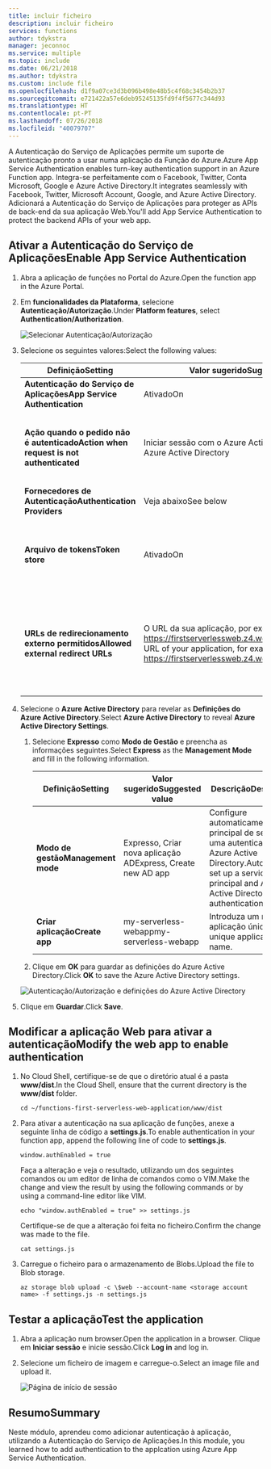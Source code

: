 ```yaml
---
title: incluir ficheiro
description: incluir ficheiro
services: functions
author: tdykstra
manager: jeconnoc
ms.service: multiple
ms.topic: include
ms.date: 06/21/2018
ms.author: tdykstra
ms.custom: include file
ms.openlocfilehash: d1f9a07ce3d3b096b498e48b5c4f68c3454b2b37
ms.sourcegitcommit: e721422a57e6deb95245135fd9f4f5677c344d93
ms.translationtype: HT
ms.contentlocale: pt-PT
ms.lasthandoff: 07/26/2018
ms.locfileid: "40079707"
---
```

<span data-ttu-id="84e5f-103">A Autenticação do Serviço de Aplicações permite um suporte de autenticação pronto a usar numa aplicação da Função do Azure.</span><span class="sxs-lookup"><span data-stu-id="84e5f-103">Azure App Service Authentication enables turn-key authentication support in an Azure Function app.</span></span> <span data-ttu-id="84e5f-104">Integra-se perfeitamente com o Facebook, Twitter, Conta Microsoft, Google e Azure Active Directory.</span><span class="sxs-lookup"><span data-stu-id="84e5f-104">It integrates seamlessly with Facebook, Twitter, Microsoft Account, Google, and Azure Active Directory.</span></span> <span data-ttu-id="84e5f-105">Adicionará a Autenticação do Serviço de Aplicações para proteger as APIs de back-end da sua aplicação Web.</span><span class="sxs-lookup"><span data-stu-id="84e5f-105">You'll add App Service Authentication to protect the backend APIs of your web app.</span></span>

## <a name="enable-app-service-authentication"></a><span data-ttu-id="84e5f-106">Ativar a Autenticação do Serviço de Aplicações</span><span class="sxs-lookup"><span data-stu-id="84e5f-106">Enable App Service Authentication</span></span>

1. <span data-ttu-id="84e5f-107">Abra a aplicação de funções no Portal do Azure.</span><span class="sxs-lookup"><span data-stu-id="84e5f-107">Open the function app in the Azure Portal.</span></span>

1. <span data-ttu-id="84e5f-108">Em **funcionalidades da Plataforma**, selecione **Autenticação/Autorização**.</span><span class="sxs-lookup"><span data-stu-id="84e5f-108">Under **Platform features**, select **Authentication/Authorization**.</span></span>

    ![Selecionar Autenticação/Autorização](media/functions-first-serverless-web-app/6-authorization.jpg)

1. <span data-ttu-id="84e5f-110">Selecione os seguintes valores:</span><span class="sxs-lookup"><span data-stu-id="84e5f-110">Select the following values:</span></span>
    
    | <span data-ttu-id="84e5f-111">Definição</span><span class="sxs-lookup"><span data-stu-id="84e5f-111">Setting</span></span>      |  <span data-ttu-id="84e5f-112">Valor sugerido</span><span class="sxs-lookup"><span data-stu-id="84e5f-112">Suggested value</span></span>   | <span data-ttu-id="84e5f-113">Descrição</span><span class="sxs-lookup"><span data-stu-id="84e5f-113">Description</span></span>                                        |
    | --- | --- | ---|
    | <span data-ttu-id="84e5f-114">**Autenticação do Serviço de Aplicações**</span><span class="sxs-lookup"><span data-stu-id="84e5f-114">**App Service Authentication**</span></span> | <span data-ttu-id="84e5f-115">Ativado</span><span class="sxs-lookup"><span data-stu-id="84e5f-115">On</span></span> | <span data-ttu-id="84e5f-116">Ative a autenticação.</span><span class="sxs-lookup"><span data-stu-id="84e5f-116">Enable authentication.</span></span> |
    | <span data-ttu-id="84e5f-117">**Ação quando o pedido não é autenticado**</span><span class="sxs-lookup"><span data-stu-id="84e5f-117">**Action when request is not authenticated**</span></span> | <span data-ttu-id="84e5f-118">Iniciar sessão com o Azure Active Directory</span><span class="sxs-lookup"><span data-stu-id="84e5f-118">Log in with Azure Active Directory</span></span> | <span data-ttu-id="84e5f-119">Selecione um método de autenticação configurado (abaixo).</span><span class="sxs-lookup"><span data-stu-id="84e5f-119">Select a configured authentication method (below).</span></span> |
    | <span data-ttu-id="84e5f-120">**Fornecedores de Autenticação**</span><span class="sxs-lookup"><span data-stu-id="84e5f-120">**Authentication Providers**</span></span> | <span data-ttu-id="84e5f-121">Veja abaixo</span><span class="sxs-lookup"><span data-stu-id="84e5f-121">See below</span></span> | <span data-ttu-id="84e5f-122">Veja abaixo</span><span class="sxs-lookup"><span data-stu-id="84e5f-122">See below</span></span> |
    | <span data-ttu-id="84e5f-123">**Arquivo de tokens**</span><span class="sxs-lookup"><span data-stu-id="84e5f-123">**Token store**</span></span> | <span data-ttu-id="84e5f-124">Ativado</span><span class="sxs-lookup"><span data-stu-id="84e5f-124">On</span></span> | <span data-ttu-id="84e5f-125">Permita que o Serviço de Aplicações armazene e faça a gestão dos tokens.</span><span class="sxs-lookup"><span data-stu-id="84e5f-125">Allow App Service to store and manage tokens.</span></span> |
    | <span data-ttu-id="84e5f-126">**URLs de redirecionamento externo permitidos**</span><span class="sxs-lookup"><span data-stu-id="84e5f-126">**Allowed external redirect URLs**</span></span> | <span data-ttu-id="84e5f-127">O URL da sua aplicação, por exemplo: https://firstserverlessweb.z4.web.core.windows.net/</span><span class="sxs-lookup"><span data-stu-id="84e5f-127">The URL of your application, for example: https://firstserverlessweb.z4.web.core.windows.net/</span></span> | <span data-ttu-id="84e5f-128">URLs para os quais o Serviço de Aplicações pode redirecionar depois de um utilizador ser autenticado.</span><span class="sxs-lookup"><span data-stu-id="84e5f-128">URL(s) that App Service is allowed to redirect to after a user is authenticated.</span></span> |

1. <span data-ttu-id="84e5f-129">Selecione o **Azure Active Directory** para revelar as **Definições do Azure Active Directory**.</span><span class="sxs-lookup"><span data-stu-id="84e5f-129">Select **Azure Active Directory** to reveal **Azure Active Directory Settings**.</span></span>

    1. <span data-ttu-id="84e5f-130">Selecione **Expresso** como **Modo de Gestão** e preencha as informações seguintes.</span><span class="sxs-lookup"><span data-stu-id="84e5f-130">Select **Express** as the **Management Mode** and fill in the following information.</span></span>
    
        | <span data-ttu-id="84e5f-131">Definição</span><span class="sxs-lookup"><span data-stu-id="84e5f-131">Setting</span></span>      |  <span data-ttu-id="84e5f-132">Valor sugerido</span><span class="sxs-lookup"><span data-stu-id="84e5f-132">Suggested value</span></span>   | <span data-ttu-id="84e5f-133">Descrição</span><span class="sxs-lookup"><span data-stu-id="84e5f-133">Description</span></span>                                        |
        | --- | --- | ---|
        | <span data-ttu-id="84e5f-134">**Modo de gestão**</span><span class="sxs-lookup"><span data-stu-id="84e5f-134">**Management mode**</span></span> | <span data-ttu-id="84e5f-135">Expresso, Criar nova aplicação AD</span><span class="sxs-lookup"><span data-stu-id="84e5f-135">Express, Create new AD app</span></span> | <span data-ttu-id="84e5f-136">Configure automaticamente um principal de serviço e uma autenticação do Azure Active Directory.</span><span class="sxs-lookup"><span data-stu-id="84e5f-136">Automatically set up a service principal and Azure Active Directory authentication.</span></span> |
        | <span data-ttu-id="84e5f-137">**Criar aplicação**</span><span class="sxs-lookup"><span data-stu-id="84e5f-137">**Create app**</span></span> | <span data-ttu-id="84e5f-138">my-serverless-webapp</span><span class="sxs-lookup"><span data-stu-id="84e5f-138">my-serverless-webapp</span></span> | <span data-ttu-id="84e5f-139">Introduza um nome de aplicação único.</span><span class="sxs-lookup"><span data-stu-id="84e5f-139">Enter a unique application name.</span></span> |
    
    1. <span data-ttu-id="84e5f-140">Clique em **OK** para guardar as definições do Azure Active Directory.</span><span class="sxs-lookup"><span data-stu-id="84e5f-140">Click **OK** to save the Azure Active Directory settings.</span></span>

    ![Autenticação/Autorização e definições do Azure Active Directory](media/functions-first-serverless-web-app/6-create-aad.png)

1. <span data-ttu-id="84e5f-142">Clique em **Guardar**.</span><span class="sxs-lookup"><span data-stu-id="84e5f-142">Click **Save**.</span></span>


## <a name="modify-the-web-app-to-enable-authentication"></a><span data-ttu-id="84e5f-143">Modificar a aplicação Web para ativar a autenticação</span><span class="sxs-lookup"><span data-stu-id="84e5f-143">Modify the web app to enable authentication</span></span>

1. <span data-ttu-id="84e5f-144">No Cloud Shell, certifique-se de que o diretório atual é a pasta **www/dist**.</span><span class="sxs-lookup"><span data-stu-id="84e5f-144">In the Cloud Shell, ensure that the current directory is the **www/dist** folder.</span></span>

    ```azurecli
    cd ~/functions-first-serverless-web-application/www/dist
    ```

1. <span data-ttu-id="84e5f-145">Para ativar a autenticação na sua aplicação de funções, anexe a seguinte linha de código a **settings.js**.</span><span class="sxs-lookup"><span data-stu-id="84e5f-145">To enable authentication in your function app, append the following line of code to **settings.js**.</span></span>

    `window.authEnabled = true`

    <span data-ttu-id="84e5f-146">Faça a alteração e veja o resultado, utilizando um dos seguintes comandos ou um editor de linha de comandos como o VIM.</span><span class="sxs-lookup"><span data-stu-id="84e5f-146">Make the change and view the result by using the following commands or by using a command-line editor like VIM.</span></span>

    ```azurecli
    echo "window.authEnabled = true" >> settings.js
    ```

    <span data-ttu-id="84e5f-147">Certifique-se de que a alteração foi feita no ficheiro.</span><span class="sxs-lookup"><span data-stu-id="84e5f-147">Confirm the change was made to the file.</span></span>

    ```azurecli
    cat settings.js
    ```

1. <span data-ttu-id="84e5f-148">Carregue o ficheiro para o armazenamento de Blobs.</span><span class="sxs-lookup"><span data-stu-id="84e5f-148">Upload the file to Blob storage.</span></span>

    ```azurecli
    az storage blob upload -c \$web --account-name <storage account name> -f settings.js -n settings.js
    ```


## <a name="test-the-application"></a><span data-ttu-id="84e5f-149">Testar a aplicação</span><span class="sxs-lookup"><span data-stu-id="84e5f-149">Test the application</span></span>

1. <span data-ttu-id="84e5f-150">Abra a aplicação num browser.</span><span class="sxs-lookup"><span data-stu-id="84e5f-150">Open the application in a browser.</span></span> <span data-ttu-id="84e5f-151">Clique em **Iniciar sessão** e inicie sessão.</span><span class="sxs-lookup"><span data-stu-id="84e5f-151">Click **Log in** and log in.</span></span>

1. <span data-ttu-id="84e5f-152">Selecione um ficheiro de imagem e carregue-o.</span><span class="sxs-lookup"><span data-stu-id="84e5f-152">Select an image file and upload it.</span></span>

    ![Página de início de sessão](media/functions-first-serverless-web-app/6-aad-auth.png)
    

## <a name="summary"></a><span data-ttu-id="84e5f-154">Resumo</span><span class="sxs-lookup"><span data-stu-id="84e5f-154">Summary</span></span>

<span data-ttu-id="84e5f-155">Neste módulo, aprendeu como adicionar autenticação à aplicação, utilizando a Autenticação do Serviço de Aplicações.</span><span class="sxs-lookup"><span data-stu-id="84e5f-155">In this module, you learned how to add authentication to the applcation using Azure App Service Authentication.</span></span>
